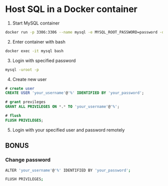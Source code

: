 # Host SQL in a Docker container

1. Start MySQL container

```bash
docker run -p 3306:3306 --name mysql -e MYSQL_ROOT_PASSWORD=password -d mysql:tag
```

2. Enter container with bash

```bash
docker exec -it mysql bash
```

3. Login with specified password

```bash
mysql -uroot -p
```

4. Create new user

```sql
# create user
CREATE USER 'your_username'@'%' IDENTIFIED BY 'your_password';

# grant previleges
GRANT ALL PRIVILEGES ON *.* TO 'your_username'@'%';

# flush
FLUSH PRIVILEGES;
```

5. Login with your specified user and password remotely

## BONUS

### Change password

```bash
ALTER 'your_username'@'%' IDENTIFIED BY 'your_password';

FLUSH PRIVILEGES;
```